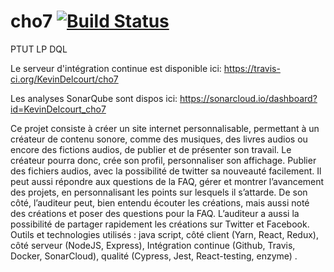 # cho7 [![Build Status](https://travis-ci.org/KevinDelcourt/cho7.svg?branch=master)](https://travis-ci.org/KevinDelcourt/cho7)
PTUT LP DQL 

Le serveur d'intégration continue est disponible ici: https://travis-ci.org/KevinDelcourt/cho7

Les analyses SonarQube sont dispos ici: https://sonarcloud.io/dashboard?id=KevinDelcourt_cho7

Ce projet consiste à créer un site internet personnalisable, permettant à un créateur de contenu sonore, comme des musiques, des livres audios ou encore des fictions audios, de publier et de présenter son travail. Le créateur pourra donc, crée son profil, personnaliser son affichage. Publier des fichiers audios, avec la possibilité de twitter sa nouveauté facilement. Il peut aussi répondre aux questions de la FAQ, gérer et montrer l’avancement des projets, en personnalisant les points sur lesquels il s’attarde. De son côté, l’auditeur peut, bien entendu écouter les créations, mais aussi noté des créations et poser des questions pour la FAQ. L’auditeur a aussi la possibilité de partager rapidement les créations sur Twitter et Facebook. Outils et technologies utilisés : java script, côté client (Yarn, React, Redux), côté serveur (NodeJS, Express), Intégration continue (Github, Travis, Docker, SonarCloud), qualité (Cypress, Jest, React-testing, enzyme) .
